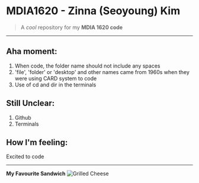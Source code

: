 # MDIA1620 - Zinna (Seoyoung) Kim
>A *cool* repository for my **MDIA 1620 code**
---
## Aha moment:
1. When code, the folder name should not include any spaces 
2. 'file', 'folder' or 'desktop' and other names came from 1960s when they were using CARD system to code
3. Use of cd and dir in the terminals

## Still Unclear:
1. Github
2. Terminals

## How I'm feeling:
Excited to code 

---
**My Favourite Sandwich**
![Grilled Cheese](https://github.com/user-attachments/assets/c563a671-7e31-40b3-8f0c-b3854739068f)
